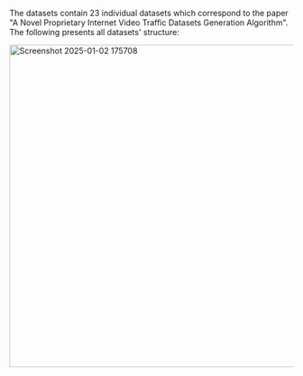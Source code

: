 The datasets contain 23 individual datasets which correspond to the paper "A Novel Proprietary Internet Video Traffic Datasets Generation Algorithm".
The following presents all datasets' structure:



<img width="572" alt="Screenshot 2025-01-02 175708" src="https://github.com/user-attachments/assets/c06f0c77-a263-430b-8aef-49a5f0c943b6" />
